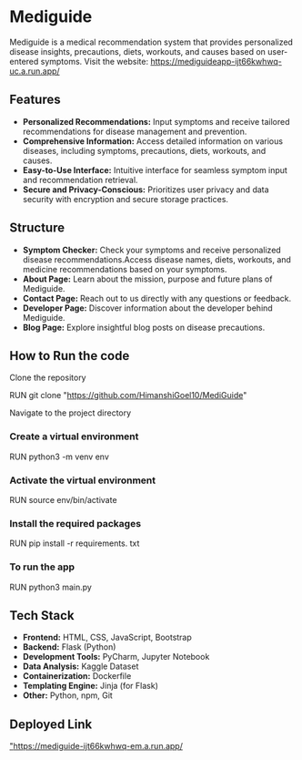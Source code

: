 # Mediguide

Mediguide is a medical recommendation system that provides personalized disease insights, precautions, diets, workouts, and causes based on user-entered symptoms.
Visit the website: https://mediguideapp-ijt66kwhwq-uc.a.run.app/

## Features

- **Personalized Recommendations:** Input symptoms and receive tailored recommendations for disease management and prevention.
- **Comprehensive Information:** Access detailed information on various diseases, including symptoms, precautions, diets, workouts, and causes.
- **Easy-to-Use Interface:** Intuitive interface for seamless symptom input and recommendation retrieval.
- **Secure and Privacy-Conscious:** Prioritizes user privacy and data security with encryption and secure storage practices.

## Structure

- **Symptom Checker:** Check your symptoms and receive personalized disease recommendations.Access disease names, diets, workouts, and medicine recommendations based on your symptoms.
- **About Page:** Learn about the mission, purpose and future plans of Mediguide.
- **Contact Page:** Reach out to us directly with any questions or feedback.
- **Developer Page:** Discover information about the developer behind Mediguide.
- **Blog Page:** Explore insightful blog posts on disease precautions.

## How to Run the code

Clone the repository

RUN git clone "https://github.com/HimanshiGoel10/MediGuide"

Navigate to the project directory

### Create a virtual environment
RUN python3 -m venv env

### Activate the virtual environment 
RUN source env/bin/activate

### Install the required packages 
RUN pip install -r requirements. txt

### To run the app 
RUN python3 main.py 

## Tech Stack

- **Frontend:** HTML, CSS, JavaScript, Bootstrap
- **Backend:** Flask (Python)
- **Development Tools:** PyCharm, Jupyter Notebook
- **Data Analysis:** Kaggle Dataset
- **Containerization:** Dockerfile
- **Templating Engine:** Jinja (for Flask)
- **Other:** Python, npm, Git

## Deployed Link

["https://mediguide-ijt66kwhwq-em.a.run.app/
](https://mediguideapp-ijt66kwhwq-uc.a.run.app/)
